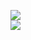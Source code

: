 [![](https://img.shields.io/badge/Made%20With-Github%20Spray-lightgrey.svg?style=for-the-badge&logo=github)](https://github.com/Annihil/github-spray#2758)  
[![](https://i.imgur.com/2DrTn0Z.gif)](https://github.com/Annihil/github-spray)